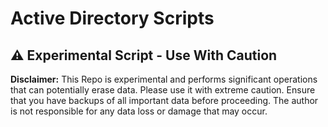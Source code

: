 # Active Directory Scripts


## :warning: Experimental Script - Use With Caution
**Disclaimer:** This Repo is experimental and performs significant operations that can potentially erase data. Please use it with extreme caution. Ensure that you have backups of all important data before proceeding. The author is not responsible for any data loss or damage that may occur.
